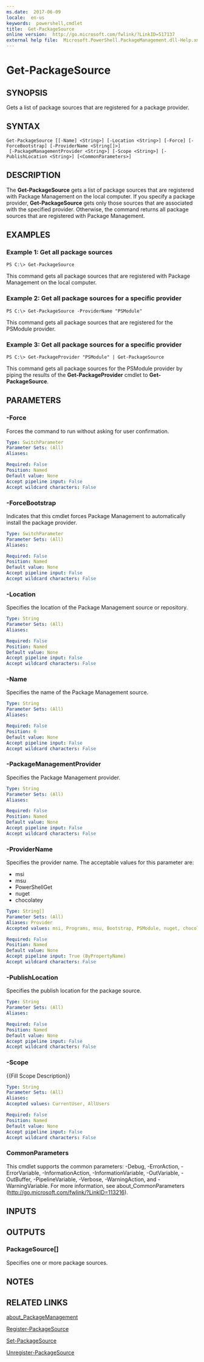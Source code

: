 ```yaml
---
ms.date:  2017-06-09
locale:  en-us
keywords:  powershell,cmdlet
title:  Get-PackageSource
online version:  http://go.microsoft.com/fwlink/?LinkID=517137
external help file:  Microsoft.PowerShell.PackageManagement.dll-Help.xml
---
```


# Get-PackageSource

## SYNOPSIS
Gets a list of package sources that are registered for a package provider.

## SYNTAX

```
Get-PackageSource [[-Name] <String>] [-Location <String>] [-Force] [-ForceBootstrap] [-ProviderName <String[]>]
 [-PackageManagementProvider <String>] [-Scope <String>] [-PublishLocation <String>] [<CommonParameters>]
```

## DESCRIPTION
The **Get-PackageSource** gets a list of package sources that are registered with Package Management on the local computer.
If you specify a package provider, **Get-PackageSource** gets only those sources that are associated with the specified provider.
Otherwise, the command returns all package sources that are registered with Package Management.

## EXAMPLES

### Example 1: Get all package sources
```
PS C:\> Get-PackageSource
```

This command gets all package sources that are registered with Package Management on the local computer.

### Example 2: Get all package sources for a specific provider
```
PS C:\> Get-PackageSource -ProviderName "PSModule"
```

This command gets all package sources that are registered for the PSModule provider.

### Example 3: Get all package sources for a specific provider
```
PS C:\> Get-PackageProvider "PSModule" | Get-PackageSource
```

This command gets all package sources for the PSModule provider by piping the results of the **Get-PackageProvider** cmdlet to **Get-PackageSource**.

## PARAMETERS

### -Force
Forces the command to run without asking for user confirmation.

```yaml
Type: SwitchParameter
Parameter Sets: (All)
Aliases: 

Required: False
Position: Named
Default value: None
Accept pipeline input: False
Accept wildcard characters: False
```

### -ForceBootstrap
Indicates that this cmdlet forces Package Management to automatically install the package provider.

```yaml
Type: SwitchParameter
Parameter Sets: (All)
Aliases: 

Required: False
Position: Named
Default value: None
Accept pipeline input: False
Accept wildcard characters: False
```

### -Location
Specifies the location of the Package Management source or repository.

```yaml
Type: String
Parameter Sets: (All)
Aliases: 

Required: False
Position: Named
Default value: None
Accept pipeline input: False
Accept wildcard characters: False
```

### -Name
Specifies the name of the Package Management source.

```yaml
Type: String
Parameter Sets: (All)
Aliases: 

Required: False
Position: 0
Default value: None
Accept pipeline input: False
Accept wildcard characters: False
```

### -PackageManagementProvider
Specifies the Package Management provider.

```yaml
Type: String
Parameter Sets: (All)
Aliases: 

Required: False
Position: Named
Default value: None
Accept pipeline input: False
Accept wildcard characters: False
```

### -ProviderName
Specifies the provider name.
The acceptable values for this parameter are:

- msi
- msu
- PowerShellGet
- nuget
- chocolatey

```yaml
Type: String[]
Parameter Sets: (All)
Aliases: Provider
Accepted values: msi, Programs, msu, Bootstrap, PSModule, nuget, chocolatey

Required: False
Position: Named
Default value: None
Accept pipeline input: True (ByPropertyName)
Accept wildcard characters: False
```

### -PublishLocation
Specifies the publish location for the package source.

```yaml
Type: String
Parameter Sets: (All)
Aliases: 

Required: False
Position: Named
Default value: None
Accept pipeline input: False
Accept wildcard characters: False
```

### -Scope
{{Fill Scope Description}}

```yaml
Type: String
Parameter Sets: (All)
Aliases: 
Accepted values: CurrentUser, AllUsers

Required: False
Position: Named
Default value: None
Accept pipeline input: False
Accept wildcard characters: False
```

### CommonParameters
This cmdlet supports the common parameters: -Debug, -ErrorAction, -ErrorVariable, -InformationAction, -InformationVariable, -OutVariable, -OutBuffer, -PipelineVariable, -Verbose, -WarningAction, and -WarningVariable. For more information, see about_CommonParameters (http://go.microsoft.com/fwlink/?LinkID=113216).

## INPUTS

## OUTPUTS

### PackageSource[]
Specifies one or more package sources.

## NOTES

## RELATED LINKS

[about_PackageManagement](../Microsoft.PowerShell.Core/About/about_PackageManagement.md)

[Register-PackageSource](Register-PackageSource.md)

[Set-PackageSource](Set-PackageSource.md)

[Unregister-PackageSource](Unregister-PackageSource.md)

